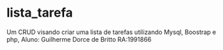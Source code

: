 # lista_tarefa
Um CRUD visando criar uma lista de tarefas utilizando Mysql, Boostrap e php, Aluno: Guilherme Dorce de Britto RA:1991866
